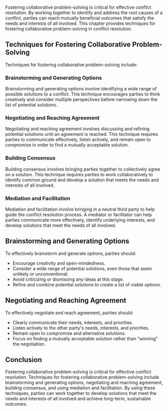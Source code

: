 
Fostering collaborative problem-solving is critical for effective conflict resolution. By working together to identify and address the root causes of a conflict, parties can reach mutually beneficial outcomes that satisfy the needs and interests of all involved. This chapter provides techniques for fostering collaborative problem-solving in conflict resolution.

Techniques for Fostering Collaborative Problem-Solving
------------------------------------------------------

Techniques for fostering collaborative problem-solving include:

### Brainstorming and Generating Options

Brainstorming and generating options involve identifying a wide range of possible solutions to a conflict. This technique encourages parties to think creatively and consider multiple perspectives before narrowing down the list of potential solutions.

### Negotiating and Reaching Agreement

Negotiating and reaching agreement involves discussing and refining potential solutions until an agreement is reached. This technique requires parties to communicate effectively, listen actively, and remain open to compromise in order to find a mutually acceptable solution.

### Building Consensus

Building consensus involves bringing parties together to collectively agree on a solution. This technique requires parties to work collaboratively to identify common ground and develop a solution that meets the needs and interests of all involved.

### Mediation and Facilitation

Mediation and facilitation involve bringing in a neutral third party to help guide the conflict resolution process. A mediator or facilitator can help parties communicate more effectively, identify underlying interests, and develop solutions that meet the needs of all involved.

Brainstorming and Generating Options
------------------------------------

To effectively brainstorm and generate options, parties should:

* Encourage creativity and open-mindedness.
* Consider a wide range of potential solutions, even those that seem unlikely or unconventional.
* Avoid criticizing or dismissing any ideas at this stage.
* Refine and combine potential solutions to create a list of viable options.

Negotiating and Reaching Agreement
----------------------------------

To effectively negotiate and reach agreement, parties should:

* Clearly communicate their needs, interests, and priorities.
* Listen actively to the other party's needs, interests, and priorities.
* Remain open to compromise and alternative solutions.
* Focus on finding a mutually acceptable solution rather than "winning" the negotiation.

Conclusion
----------

Fostering collaborative problem-solving is critical for effective conflict resolution. Techniques for fostering collaborative problem-solving include brainstorming and generating options, negotiating and reaching agreement, building consensus, and using mediation and facilitation. By using these techniques, parties can work together to develop solutions that meet the needs and interests of all involved and achieve long-term, sustainable outcomes.
